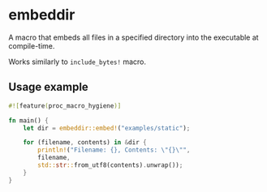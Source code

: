 # embeddir

A macro that embeds all files in a specified directory into the executable at compile-time.

Works similarly to `include_bytes!` macro.

## Usage example

```rust
#![feature(proc_macro_hygiene)]

fn main() {
	let dir = embeddir::embed!("examples/static");

	for (filename, contents) in &dir {
		println!("Filename: {}, Contents: \"{}\"",
        filename,
        std::str::from_utf8(contents).unwrap());
	}
}
```
